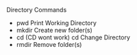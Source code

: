 Directory Commands  
- pwd Print Working Directory
- mkdir Create new folder(s)
- cd (CD wont work) cd Change Directory
- rmdir Remove folder(s)
